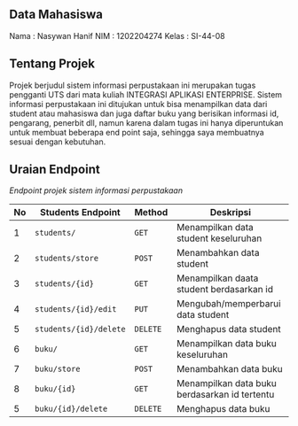 ## Data Mahasiswa
Nama    : Nasywan Hanif
NIM     : 1202204274
Kelas   : SI-44-08

##  Tentang Projek
Projek berjudul sistem informasi perpustakaan ini merupakan tugas pengganti UTS dari mata kuliah INTEGRASI APLIKASI ENTERPRISE. Sistem informasi perpustakaan ini ditujukan untuk bisa menampilkan data dari student atau mahasiswa dan juga daftar buku yang berisikan informasi id, pengarang, penerbit dll, namun karena dalam tugas ini hanya diperuntukan untuk membuat beberapa end point saja, sehingga saya membuatnya sesuai dengan kebutuhan.

## Uraian Endpoint

*Endpoint projek sistem informasi perpustakaan*

| No  | Students Endpoint          | Method | Deskripsi                                         |
| --- | -------------------------- | ------ | ------------------------------------------------- |
| 1   | `students/`                | `GET`  | Menampilkan data student keseluruhan              |
| 2   | `students/store`           | `POST` | Menambahkan data student                          |
| 3   | `students/{id}`            | `GET`  | Menampilkan daata student berdasarkan id          |
| 4   | `students/{id}/edit`       | `PUT`  | Mengubah/memperbarui data student                 |
| 5   | `students/{id}/delete`     |`DELETE`| Menghapus data student                            |
| 6   | `buku/`                    | `GET`  | Menampilkan data buku keseluruhan                 |
| 7   | `buku/store`               | `POST` | Menambahkan data buku                             |
| 8   | `buku/{id}`                | `GET`  | Menampilkan data buku berdasarkan id tertentu     |
| 5   | `buku/{id}/delete`         |`DELETE`| Menghapus data buku                               |



